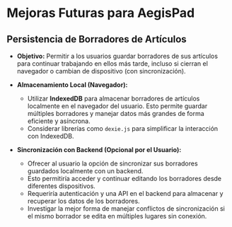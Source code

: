 # Mejoras Futuras para AegisPad

## Persistencia de Borradores de Artículos

- **Objetivo:** Permitir a los usuarios guardar borradores de sus artículos para continuar trabajando en ellos más tarde, incluso si cierran el navegador o cambian de dispositivo (con sincronización).

- **Almacenamiento Local (Navegador):**

  - Utilizar **IndexedDB** para almacenar borradores de artículos localmente en el navegador del usuario. Esto permite guardar múltiples borradores y manejar datos más grandes de forma eficiente y asíncrona.
  - Considerar librerías como `dexie.js` para simplificar la interacción con IndexedDB.

- **Sincronización con Backend (Opcional por el Usuario):**
  - Ofrecer al usuario la opción de sincronizar sus borradores guardados localmente con un backend.
  - Esto permitiría acceder y continuar editando los borradores desde diferentes dispositivos.
  - Requeriría autenticación y una API en el backend para almacenar y recuperar los datos de los borradores.
  - Investigar la mejor forma de manejar conflictos de sincronización si el mismo borrador se edita en múltiples lugares sin conexión.
